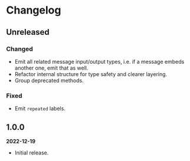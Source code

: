 # Changelog

## Unreleased

### Changed

- Emit all related message input/output types, i.e. if a message embeds another
  one, emit that as well.
- Refactor internal structure for type safety and clearer layering.
- Group deprecated methods.

### Fixed

- Emit `repeated` labels.


## 1.0.0

**2022-12-19**

- Initial release.
